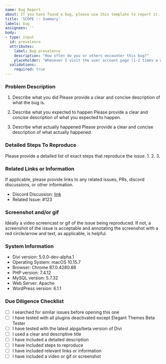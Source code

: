```yaml
---
name: Bug Report
about: If you have found a bug, please use this template to report it.
title: 'SCOPE :: Summary'
labels: bug
assignees: ''
body:
- type: input
  id: prevalence
  attributes:
    label: Bug prevalence
    description: "How often do you or others encounter this bug?"
    placeholder: "Whenever I visit the user account page (1-2 times a week)"
  validations:
    required: true
---
```


<!-- Note about choosing a good title -->
<!-- Please use a descriptive title that will help other people understand what this issue is about. -->
<!-- If you are reporting a bug, please use the following format: SCOPE :: Summary -->
<!-- SCOPE can be something like one of the following examples: -->
<!-- Audio Module, Border Options, Settings Modal, Page Settings Bar, Etc/Other (please specify) -->




### Problem Description
1. Describe what you did
Please provide a clear and concise description of what the bug is.

2. Describe what you expected to happen
Please provide a clear and concise description of what you expected to happen.

3. Describe what actually happened
Please provide a clear and concise description of what actually happened.

### Detailed Steps To Reproduce
Please provide a detailed list of exact steps that reproduce the issue.
1.
2.
3.

### Related Links or Information
If applicable, please provide links to any related issues, PRs, discord discussions, or other information.
* Discord Discussion: [link](https://discord.gg/XYZ)
* Related Issue: #123

### Screenshot and/or gif
Ideally a video screencast or gif of the issue being reproduced. If not, a screenshot of the issue is acceptable and annotating the screenshot with a red circle/arrow and text, as applicable, is helpful.

### System Information
* Divi version: 5.0.0-dev-alpha.1
* Operating System: macOS 10.15.7
* Browser: Chrome 87.0.4280.88
* PHP version: 7.4.12
* MySQL version: 5.7.32
* Web Server: Apache
* WordPress version: 6.1.1

### Due Diligence Checklist
- [ ] I searched for similar issues before opening this one
- [ ] I have tested with all plugins deactivated except Elegant Themes Beta Tester
- [ ] I have tested with the latest alpga/beta version of Divi
- [ ] I used a clear and descriptive title
- [ ] I have included a detailed description
- [ ] I have included steps to reproduce
- [ ] I have included relevant links or information
- [ ] I have included a video or gif or screenshot
